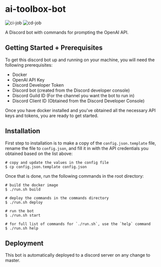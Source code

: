 # ai-toolbox-bot
![ci-job](https://github.com/trizko/ai-toolbox-bot/actions/workflows/ci-job.yml/badge.svg)
![cd-job](https://github.com/trizko/ai-toolbox-bot/actions/workflows/cd-job.yml/badge.svg)

A Discord bot with commands for prompting the OpenAI API.

## Getting Started + Prerequisites

To get this discord bot up and running on your machine, you will need the following prerequisites:

-   Docker
-   OpenAI API Key
-   Discord Developer Token
-   Discord bot (created from the Discord developer console)
-   Discord Guild ID (For the channel you want the bot to run in)
-   Discord Client ID (Obtained from the Discord Developer Console)

Once you have docker installed and you've obtained all the necessary API keys and tokens, you are ready to get started.

## Installation

First step to installation is to make a copy of the `config.json.template` file, rename the file to `config.json`, and fill it in with the API credentials you obtained based on the list above:

```
# copy and update the values in the config file
$ cp config.json.template config.json
```

Once that is done, run the following commands in the root directory:

```
# build the docker image
$ ./run.sh build

# deploy the commands in the commands directory
$ ./run.sh deploy

# run the bot
$ ./run.sh start

# for full list of commands for `./run.sh`, use the `help` command
$ ./run.sh help
```

## Deployment

This bot is automatically deployed to a discord server on any change to master.
